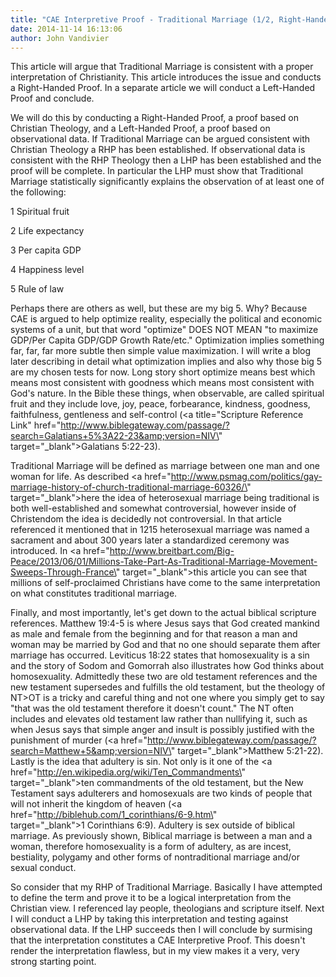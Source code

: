 ```yaml
---
title: "CAE Interpretive Proof - Traditional Marriage (1/2, Right-Handed Proof)"
date: 2014-11-14 16:13:06
author: John Vandivier
---
```




This article will argue that Traditional Marriage is consistent with a proper interpretation of Christianity. This article introduces the issue and conducts a Right-Handed Proof. In a separate article we will conduct a Left-Handed Proof and conclude.

We will do this by conducting a Right-Handed Proof, a proof based on Christian Theology, and a Left-Handed Proof, a proof based on observational data. If Traditional Marriage can be argued consistent with Christian Theology a RHP has been established. If observational data is consistent with the RHP Theology then a LHP has been established and the proof will be complete. In particular the LHP must show that Traditional Marriage statistically significantly explains the observation of at least one of the following:

1 Spiritual fruit

2 Life expectancy

3 Per capita GDP

4 Happiness level

5 Rule of law

Perhaps there are others as well, but these are my big 5. Why? Because CAE is argued to help optimize reality, especially the political and economic systems of a unit, but that word \"optimize\" DOES NOT MEAN \"to maximize GDP/Per Capita GDP/GDP Growth Rate/etc.\" Optimization implies something far, far, far more subtle then simple value maximization. I will write a blog later describing in detail what optimization implies and also why those big 5 are my chosen tests for now. Long story short optimize means best which means most consistent with goodness which means most consistent with God's nature. In the Bible these things, when observable, are called spiritual fruit and they include love, joy, peace, forbearance, kindness, goodness, faithfulness, gentleness and self-control (<a title=\"Scripture Reference Link\" href=\"http://www.biblegateway.com/passage/?search=Galatians+5%3A22-23&amp;version=NIV\" target=\"_blank\">Galatians 5:22-23</a>).

Traditional Marriage will be defined as marriage between one man and one woman for life. As described <a href=\"http://www.psmag.com/politics/gay-marriage-history-of-church-traditional-marriage-60326/\" target=\"_blank\">here</a> the idea of heterosexual marriage being traditional is both well-established and somewhat controversial, however inside of Christendom the idea is decidedly not controversial. In that article referenced it mentioned that in 1215 heterosexual marriage was named a sacrament and about 300 years later a standardized ceremony was introduced. In <a href=\"http://www.breitbart.com/Big-Peace/2013/06/01/Millions-Take-Part-As-Traditional-Marriage-Movement-Sweeps-Through-France\" target=\"_blank\">this article</a> you can see that millions of self-proclaimed Christians have come to the same interpretation on what constitutes traditional marriage.

Finally, and most importantly, let's get down to the actual biblical scripture references. Matthew 19:4-5 is where Jesus says that God created mankind as male and female from the beginning and for that reason a man and woman may be married by God and that no one should separate them after marriage has occurred. Leviticus 18:22 states that homosexuality is a sin and the story of Sodom and Gomorrah also illustrates how God thinks about homosexuality. Admittedly these two are old testament references and the new testament supersedes and fulfills the old testament, but the theology of NT&gt;OT is a tricky and careful thing and not one where you simply get to say \"that was the old testament therefore it doesn't count.\" The NT often includes and elevates old testament law rather than nullifying it, such as when Jesus says that simple anger and insult is possibly justified with the punishment of murder (<a href=\"http://www.biblegateway.com/passage/?search=Matthew+5&amp;version=NIV\" target=\"_blank\">Matthew 5:21-22</a>). Lastly is the idea that adultery is sin. Not only is it one of the <a href=\"http://en.wikipedia.org/wiki/Ten_Commandments\" target=\"_blank\">ten commandments</a> of the old testament, but the New Testament says adulterers and homosexuals are two kinds of people that will not inherit the kingdom of heaven (<a href=\"http://biblehub.com/1_corinthians/6-9.htm\" target=\"_blank\">1 Corinthians 6:9</a>). Adultery is sex outside of biblical marriage. As previously shown, Biblical marriage is between a man and a woman, therefore homosexuality is a form of adultery, as are incest, bestiality, polygamy and other forms of nontraditional marriage and/or sexual conduct.

So consider that my RHP of Traditional Marriage. Basically I have attempted to define the term and prove it to be a logical interpretation from the Christian view. I referenced lay people, theologians and scripture itself. Next I will conduct a LHP by taking this interpretation and testing against observational data. If the LHP succeeds then I will conclude by surmising that the interpretation constitutes a CAE Interpretive Proof. This doesn't render the interpretation flawless, but in my view makes it a very, very strong starting point.